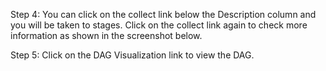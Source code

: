 Step 4: You can click on the collect link below the Description column and you will be taken to stages. Click on the collect link again to check more information as shown in the screenshot below.





Step 5: Click on the DAG Visualization link to view the DAG.
